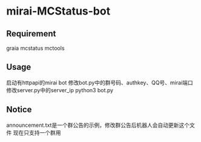 # mirai-MCStatus-bot

## Requirement
graia
mcstatus
mctools

## Usage
启动有httpapi的mirai bot
修改bot.py中的群号码、authkey、QQ号、mirai端口
修改server.py中的server_ip
python3 bot.py

## Notice
announcement.txt是一个群公告的示例，修改群公告后机器人会自动更新这个文件
现在只支持一个群用
